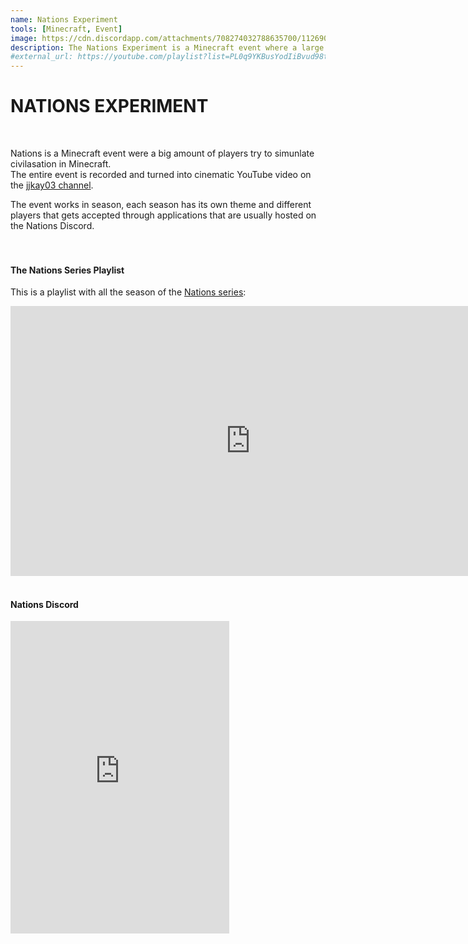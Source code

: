 ```yaml
---
name: Nations Experiment
tools: [Minecraft, Event]
image: https://cdn.discordapp.com/attachments/708274032788635700/1126908985275056239/Untitled-1.png
description: The Nations Experiment is a Minecraft event where a large ammount of players try to simulate civilization. 
#external_url: https://youtube.com/playlist?list=PL0q9YKBusYodIiBvud98tMepUZKjqO-UV
---
```


# **NATIONS EXPERIMENT**
<br>

Nations is a Minecraft event were a big amount of players try to simunlate civilasation in Minecraft.<br>
The entire event is recorded and turned into cinematic YouTube video on the [jjkay03 channel](https://www.youtube.com/jjkay03).

The event works in season, each season has its own theme and different players that gets accepted through applications that are usually hosted on the Nations Discord.
<br><br><br>

#### **The Nations Series Playlist**
This is a playlist with all the season of the [Nations series](https://youtube.com/playlist?list=PL0q9YKBusYodIiBvud98tMepUZKjqO-UV):
<iframe width="768" height="432" src="https://www.youtube.com/embed/videoseries?list=PL0q9YKBusYodIiBvud98tMepUZKjqO-UV" title="YouTube video player" frameborder="0" allow="accelerometer; autoplay; clipboard-write; encrypted-media; gyroscope; picture-in-picture; web-share" allowfullscreen></iframe>
<br><br>

#### **Nations Discord**
<iframe src="https://discord.com/widget?id=855390073020874753&theme=dark" width="350" height="500" allowtransparency="true" frameborder="0" sandbox="allow-popups allow-popups-to-escape-sandbox allow-same-origin allow-scripts"></iframe>
<br><br>
